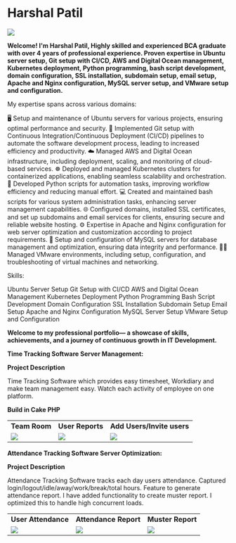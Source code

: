 # Harshal Patil
<img src="https://www.teamob.ai/images/harshal.gif">

<b>Welcome! I'm Harshal Patil, Highly skilled and experienced BCA graduate with over 4 years of professional experience. Proven expertise in Ubuntu server setup, Git setup with CI/CD, AWS and Digital Ocean management, Kubernetes deployment, Python programming, bash script development, domain configuration, SSL installation, subdomain setup, email setup, Apache and Nginx configuration, MySQL server setup, and VMware setup and configuration.</b>

My expertise spans across various domains:

🖥️ Setup and maintenance of Ubuntu servers for various projects, ensuring optimal performance and security.
🔗 Implemented Git setup with Continuous Integration/Continuous Deployment (CI/CD) pipelines to automate the software development process, leading to increased efficiency and productivity.
☁️ Managed AWS and Digital Ocean infrastructure, including deployment, scaling, and monitoring of cloud-based services.
☸️ Deployed and managed Kubernetes clusters for containerized applications, enabling seamless scalability and orchestration.
🐍 Developed Python scripts for automation tasks, improving workflow efficiency and reducing manual effort.
💻 Created and maintained bash scripts for various system administration tasks, enhancing server management capabilities.
🌐 Configured domains, installed SSL certificates, and set up subdomains and email services for clients, ensuring secure and reliable website hosting.
⚙️ Expertise in Apache and Nginx configuration for web server optimization and customization according to project requirements.
🔧 Setup and configuration of MySQL servers for database management and optimization, ensuring data integrity and performance.
🖥️‍🔧 Managed VMware environments, including setup, configuration, and troubleshooting of virtual machines and networking.

Skills:

Ubuntu Server Setup
Git Setup with CI/CD
AWS and Digital Ocean Management
Kubernetes Deployment
Python Programming
Bash Script Development
Domain Configuration
SSL Installation
Subdomain Setup
Email Setup
Apache and Nginx Configuration
MySQL Server Setup
VMware Setup and Configuration


<b>Welcome to my professional portfolio— a showcase of skills, achievements, and a journey of continuous growth in IT Development.</b>


<b>Time Tracking Software Server Management:</b>

<b>Project Description</b>

Time Tracking Software which provides easy timesheet, Workdiary and make team management easy. Watch each activity of employee on one platform.

<b>Build in Cake PHP</b>

<table>
  <tr>
    <td><b>Team Room</b></td>
     <td><b>User Reports</b></td>
     <td><b>Add Users/Invite users </b></td>
 
  </tr>
  <tr>
    <td><img src="https://github.com/srsinfosystems/Sumit/assets/7068992/644cf91a-7fae-4984-9dc4-43763c492891"></td>
    <td><img src="https://github.com/srsinfosystems/Sumit/assets/7068992/fd89728e-7443-4fbe-81a5-6b62a6eb62a4"></td>
    <td><img src="https://github.com/srsinfosystems/Sumit/assets/7068992/9efdf6e2-cf72-4f3a-8b70-bc526c7309cf"></td>
  
  </tr>
 </table>


 <b>Attendance Tracking Software Server Optimization:</b>
 
<b>Project Description</b>

Attendance Tracking Software tracks each day users attendance. Captured login/logout/idle/away/work/break/total hours. Feature to generate attendance report. I have added functionality to create muster report. I optimized this to handle high concurrent loads.

<table>
  <tr>
    <td><b>User Attendance</b></td>
     <td><b>Attendance Report</b></td>
     <td><b>Muster Report</b></td>
 
  </tr>
  <tr>
    <td><img src="https://github.com/srsinfosystems/Sumit/assets/7068992/5fa79c3a-a81b-4af4-8397-368efbf12b9c"></td>
    <td><img src="https://github.com/srsinfosystems/Sumit/assets/7068992/f7b182f1-57b0-4f58-afb5-a00578354e26"></td>
    <td><img src="https://github.com/srsinfosystems/Sumit/assets/7068992/0569b607-a5ff-43ab-91b4-c717a7d1793f"></td>
  
  </tr>
 </table>










